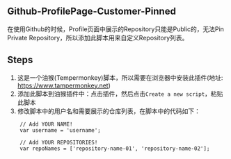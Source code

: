 ## Github-ProfilePage-Customer-Pinned

在使用Github的时候，Profile页面中展示的Repository只能是Public的，无法Pin Private Repository，所以添加此脚本用来自定义Repository列表。

## Steps

1. 这是一个油猴(Tempermonkey)脚本，所以需要在浏览器中安装此插件(地址: https://www.tampermonkey.net)
2. 添加此脚本到油猴插件中：点击插件，然后点击`Create a new script`，粘贴此脚本
3. 修改脚本中的用户名和需要展示的仓库列表，在脚本中的代码如下：
```
    // Add YOUR NAME!
    var username = 'username';

    // Add YOUR REPOSITORIES!
    var repoNames = ['repository-name-01', 'repository-name-02'];
```
